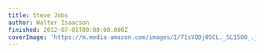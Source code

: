 ```yaml
---
title: Steve Jobs
author: Walter Isaacson
finished: 2012-07-01T00:00:00.000Z
coverImage: 'https://m.media-amazon.com/images/I/71sVQDj0SCL._SL1500_.jpg'
---
```

